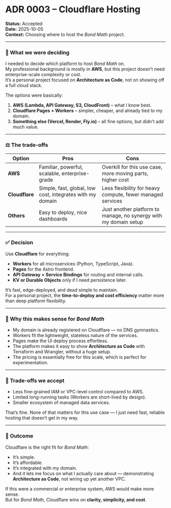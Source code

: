 # ADR 0003 – Cloudflare Hosting

**Status:** Accepted  
**Date:** 2025-10-05  
**Context:** Choosing where to host the _Bond Math_ project.

---

### 🧩 What we were deciding

I needed to decide which platform to host _Bond Math_ on.  
My professional background is mostly in **AWS**, but this project doesn’t need
enterprise-scale complexity or cost.  
It’s a personal project focused on **Architecture as Code**, not on showing off
a full cloud stack.

The options were basically:

1. **AWS (Lambda, API Gateway, S3, CloudFront)** – what I know best.
2. **Cloudflare Pages + Workers** – simpler, cheaper, and already tied to my
   domain.
3. **Something else (Vercel, Render, Fly.io)** – all fine options, but didn’t
   add much value.

---

### ⚖️ The trade-offs

| Option         | Pros                                                      | Cons                                                             |
| -------------- | --------------------------------------------------------- | ---------------------------------------------------------------- |
| **AWS**        | Familiar, powerful, scalable, enterprise-grade            | Overkill for this use case, more moving parts, higher cost       |
| **Cloudflare** | Simple, fast, global, low cost, integrates with my domain | Less flexibility for heavy compute, fewer managed services       |
| **Others**     | Easy to deploy, nice dashboards                           | Just another platform to manage, no synergy with my domain setup |

---

### ✅ Decision

Use **Cloudflare** for everything:

- **Workers** for all microservices (Python, TypeScript, Java).
- **Pages** for the Astro frontend.
- **API Gateway + Service Bindings** for routing and internal calls.
- **KV or Durable Objects** only if I need persistence later.

It’s fast, edge-deployed, and dead simple to maintain.  
For a personal project, the **time-to-deploy and cost efficiency** matter more
than deep platform flexibility.

---

### 💬 Why this makes sense for _Bond Math_

- My domain is already registered on Cloudflare — no DNS gymnastics.
- Workers fit the lightweight, stateless nature of the services.
- Pages make the UI deploy process effortless.
- The platform makes it easy to show **Architecture as Code** with Terraform and
  Wrangler, without a huge setup.
- The pricing is essentially free for this scale, which is perfect for
  experimentation.

---

### 🚧 Trade-offs we accept

- Less fine-grained IAM or VPC-level control compared to AWS.
- Limited long-running tasks (Workers are short-lived by design).
- Smaller ecosystem of managed data services.

That’s fine. None of that matters for this use case — I just need fast, reliable
hosting that doesn’t get in my way.

---

### 📎 Outcome

Cloudflare is the right fit for _Bond Math_:

- It’s simple.
- It’s affordable.
- It’s integrated with my domain.
- And it lets me focus on what I actually care about — demonstrating
  **Architecture as Code**, not wiring up yet another VPC.

If this were a commercial or enterprise system, AWS would make more sense.  
But for _Bond Math_, Cloudflare wins on **clarity, simplicity, and cost**.
